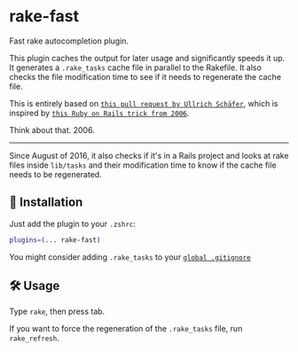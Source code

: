 # rake-fast

Fast rake autocompletion plugin.

This plugin caches the output for later usage and significantly speeds it up. It
generates a `.rake_tasks` cache file in parallel to the Rakefile. It also checks
the file modification time to see if it needs to regenerate the cache file.

This is entirely based on
[`this pull request by Ullrich Schäfer`](https://github.com/robb/.dotfiles/pull/10/),
which is inspired by
[`this Ruby on Rails trick from 2006`](https://weblog.rubyonrails.org/2006/3/9/fast-rake-task-completion-for-zsh/).

Think about that. 2006.

---

Since August of 2016, it also checks if it's in a Rails project and looks at
rake files inside `lib/tasks` and their modification time to know if the cache
file needs to be regenerated.

## 🚀 Installation

Just add the plugin to your `.zshrc`:

```zsh
plugins=(... rake-fast)
```

You might consider adding `.rake_tasks` to your
[`global .gitignore`](https://help.github.com/articles/ignoring-files#global-gitignore)

## 🛠️ Usage

Type `rake`, then press tab.

If you want to force the regeneration of the `.rake_tasks` file, run
`rake_refresh`.
